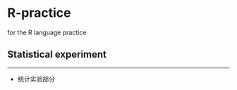 # R-practice

for the R language practice

##  Statistical experiment  ##
------------------------------
* 统计实验部分
